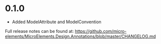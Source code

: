 # 0.1.0
- Added ModelAttribute and ModelConvention

Full release notes can be found at: https://github.com/micro-elements/MicroElements.Design.Annotations/blob/master/CHANGELOG.md
